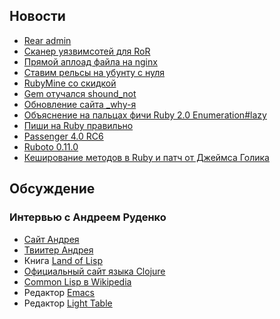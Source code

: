 ## Новости

* [Rear admin](https://github.com/espresso/rear)
* [Сканер уязвимсотей для RoR](http://brakemanscanner.org/)
* [Прямой аплоад файла на nginx](https://coderwall.com/p/swgfvw)
* [Ставим рельсы на убунту с нуля](http://wiki.summercode.com/rails_deployment_step_by_step_to_ubuntu)
* [RubyMine со скидкой](http://www.jetbrains.com/ruby/buy/)
* [Gem отучался shound_not](https://github.com/should-not/should_not)
* [Обновление сайта _why-я](http://whytheluckystiff.net/)
* [Объяснение на пальцах фичи Ruby 2.0 Enumeration#lazy](http://patshaughnessy.net/2013/4/3/ruby-2-0-works-hard-so-you-can-be-lazy)
* [Пиши на Ruby правильно](https://github.com/bbatsov/rubocop)
* [Passenger 4.0 RC6](http://blog.phusion.nl/2013/04/09/phusion-passenger-4-0-release-candidate-6/)
* [Ruboto 0.11.0](https://github.com/ruboto/ruboto/wiki/Ruboto-0.11.0-release-doc)
* [Кеширование методов в Ruby и патч от Джеймса Голика](http://jamesgolick.com/2013/4/14/mris-method-caches.html?utm_source=feedburner&utm_medium=feed&utm_campaign=Feed%3A+JamesOnSoftware+%28James+on+Software%29)

## Обсуждение

### Интервью с Андреем Руденко

* [Сайт Андрея](http://prepor.ru/)
* [Твиитер Андрея](https://twitter.com/prepor)
* Книга [Land of Lisp](http://landoflisp.com/)
* [Официальный сайт языка Clojure](http://clojure.org/)
* [Common Lisp в Wikipedia](http://en.wikipedia.org/wiki/Common_Lisp)
* Редактор [Emacs](http://www.gnu.org/software/emacs/)
* Редактор [Light Table](http://www.lighttable.com/)
